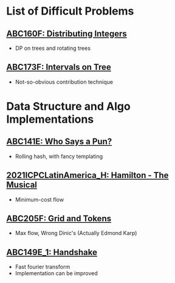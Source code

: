 # List of Difficult Problems
## [ABC160F: Distributing Integers](https://atcoder.jp/contests/abc160/tasks/abc160_f)
- DP on trees and rotating trees
## [ABC173F: Intervals on Tree](https://atcoder.jp/contests/abc173/tasks/abc173_f)
- Not-so-obvious contribution technique

# Data Structure and Algo Implementations
## [ABC141E: Who Says a Pun?](https://atcoder.jp/contests/abc141/tasks/abc141_e)
- Rolling hash, with fancy templating
## [2021ICPCLatinAmerica_H: Hamilton - The Musical](https://codeforces.com/gym/103640/problem/H)
- Minimum-cost flow
## [ABC205F: Grid and Tokens](https://atcoder.jp/contests/abc205/tasks/abc205_f)
- Max flow, Wrong Dinic's (Actually Edmond Karp)
## [ABC149E_1: Handshake](https://atcoder.jp/contests/abc149/tasks/abc149_e)
- Fast fourier transform
- Implementation can be improved
